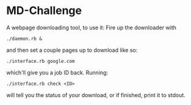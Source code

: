 # MD-Challenge

A webpage downloading tool, to use it:
Fire up the downloader with
```
./daemon.rb &
```
and then set a couple pages up to download like so:
```
./interface.rb google.com
```
which'll give you a job ID back.
Running:
```
./interface.rb check <ID>
```
will tell you the status of your download, or if finished, print it to stdout.
